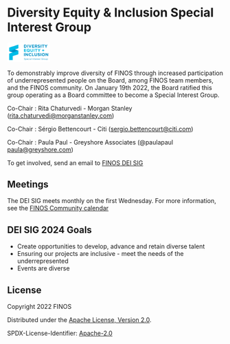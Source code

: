 # Diversity Equity & Inclusion Special Interest Group

<img src=".github/2022.DEI_SIG_Horizontal.png" width="100">

To demonstrably improve diversity of FINOS through increased participation of underrepresented people on the Board, among FINOS team members, and the FINOS community.  On January 19th 2022, the Board ratified this group operating as a Board committee to become a Special Interest Group.  

Co-Chair : Rita Chaturvedi - Morgan Stanley (rita.chaturvedi@morganstanley.com)

Co-Chair : Sérgio Bettencourt - Citi (sergio.bettencourt@citi.com)

Co-Chair : Paula Paul - Greyshore Associates (@paulapaul paula@greyshore.com)

To get involved, send an email to [FINOS DEI SIG](mailto:diversity-inclusion-committee@finos.org)

## Meetings

The DEI SIG meets monthly on the first Wednesday. For more information, see the [FINOS Community calendar](https://www.finos.org/finos-community-calendar)

## DEI SIG 2024 Goals

- Create opportunities to develop, advance and retain diverse talent
- Ensuring our projects are inclusive - meet the needs of the underrepresented
- Events are diverse

## License

Copyright 2022 FINOS

Distributed under the [Apache License, Version 2.0](http://www.apache.org/licenses/LICENSE-2.0).

SPDX-License-Identifier: [Apache-2.0](https://spdx.org/licenses/Apache-2.0)


